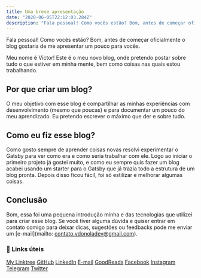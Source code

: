 ```yaml
---
title: Uma breve apresentação
date: "2020-06-05T22:12:03.284Z"
description: "Fala pessoal! Como vocês estão? Bom, antes de começar oficialmente o blog gostaria de me apresentar um pouco para vocês."
---
```


Fala pessoal! Como vocês estão? Bom, antes de começar oficialmente o blog gostaria de me apresentar um pouco para vocês.

Meu nome é Víctor! Este é o meu novo blog, onde pretendo postar sobre tudo o que estiver em minha mente, bem como coisas nas quais estou trabalhando.

## Por que criar um blog?

O meu objetivo com esse blog é compartilhar as minhas experiências com desenvolvimento (mesmo que poucas) e para documentar um pouco do meu aprendizado. Eu pretendo escrever o máximo que der e sobre tudo.

## Como eu fiz esse blog?

Como gosto sempre de aprender coisas novas resolvi experimentar o Gatsby para ver como era e como seria trabalhar com ele. Logo ao iniciar o primeiro projeto já gostei muito, e como eu sempre quis fazer um blog acabei usando um starter para o Gatsby que já trazia todo a estrutura de um blog pronta. Depois disso ficou fácil, foi só estilizar e melhorar algumas coisas.

## Conclusão

Bom, essa foi uma pequena introdução minha e das tecnologias que utilizei para criar esse blog. Se você tiver alguma dúvida e quiser entrar em contato comigo para deixar dicas, sugestões ou feedbacks pode me enviar um [e-mail](mailto: contato.vdonoladev@gmail.com).

### 🔗 Links úteis

<a href="https://vdonoladev.github.io/my-linktree" target="_blank">My Linktree</a>
<a href="https://github.com/vdonoladev" target="_blank">GitHub</a>
<a href="https://www.linkedin.com/in/vdonoladev/" target="_blank">LinkedIn</a>
<a href="mailto: contato.vdonoladev@gmail.com" target="_blank">E-mail</a>
<a href="https://www.goodreads.com/vdonoladev" target="_blank">GoodReads</a>
<a href="https://www.facebook.com/vdonoladev" target="_blank">Facebook</a>
<a href="https://www.instagram.com/vdonoladev/" target="_blank">Instagram</a>
<a href="https://t.me/vdonoladev" target="_blank">Telegram</a>
<a href="https://twitter.com/vdonoladev" target="_blank">Twitter</a>
